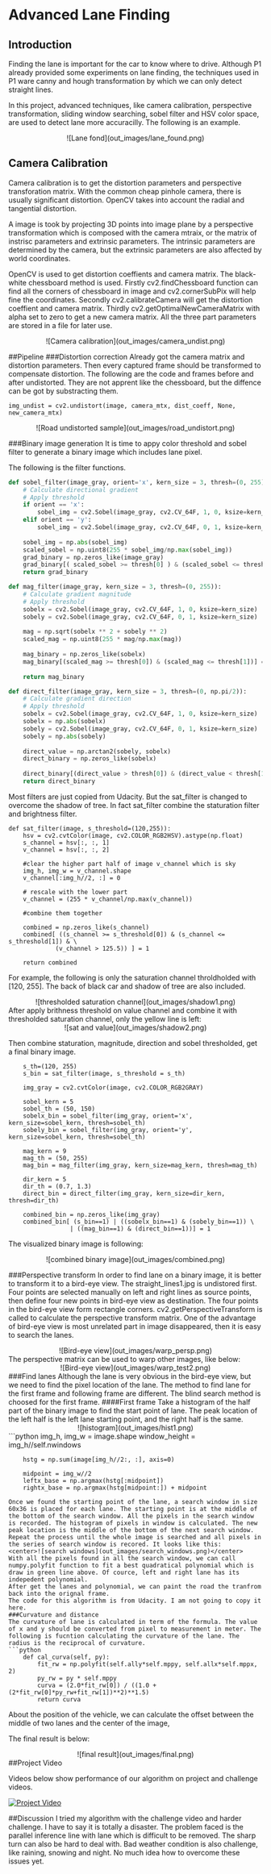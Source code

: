 # Advanced Lane Finding

## Introduction
Finding the lane is important for the car to know where to drive.  Although P1 already provided some experiments on lane finding, the techniques used in P1 ware canny  and hough transformation by which we can only detect straight lines.

In this project, advanced techniques, like camera calibration, perspective transformation, sliding window searching, sobel filter and HSV color space, are used to detect lane more accuracilly. The following is an example.

<center>![Lane fond](out_images/lane_found.png)</center>

## Camera Calibration
Camera calibration is to get the distortion parameters and perspective transforation matrix.
With the common cheap pinhole camera, there is usually significant distortion. OpenCV takes into account the radial and tangential distortion. 

A image is took by projecting 3D points into image plane by a perspective transformation which is composed with the camera mtraix, or the matrix of instrisc parameters and extrinsic parameters. The intrinsic parameters are determined by the camera, but the extrinsic parameters are also affected by world coordinates.

OpenCV is used to get distortion coeffients and camera matrix. The black-white chessboard method is used. Firstly cv2.findChessboard function can find all the corners of chessboard in image and cv2.cornerSubPix will help fine the coordinates. Secondly cv2.calibrateCamera will get the distortion coeffient and camera matrix. Thirdly cv2.getOptimalNewCameraMatrix with alpha set to zero to get a new camera matrix. All the three part parameters are stored in a file for later use.

<center>![Camera calibration](out_images/camera_undist.png)</center>

##Pipeline
###Distortion correction
Already got the camera matrix and distortion parameters. Then every captured frame should be transformed to compensate distortion. The following are the code and frames before and after undistorted. They are not apprent like the chessboard, but the diffence can be got by substracting them.
```
img_undist = cv2.undistort(image, camera_mtx, dist_coeff, None, new_camera_mtx)
```
<center>![Road undistorted sample](out_images/road_undistort.png)</center>

###Binary image generation
It is time to appy color threshold and sobel filter to generate a binary image which includes lane pixel. 

The following is the filter functions.
```python
def sobel_filter(image_gray, orient='x', kern_size = 3, thresh=(0, 255)):
    # Calculate directional gradient
    # Apply threshold
    if orient == 'x':
        sobel_img = cv2.Sobel(image_gray, cv2.CV_64F, 1, 0, ksize=kern_size)
    elif orient == 'y':
        sobel_img = cv2.Sobel(image_gray, cv2.CV_64F, 0, 1, ksize=kern_size)
    
    sobel_img = np.abs(sobel_img)
    scaled_sobel = np.uint8(255 * sobel_img/np.max(sobel_img))
    grad_binary = np.zeros_like(image_gray)
    grad_binary[( scaled_sobel >= thresh[0] ) & (scaled_sobel <= thresh[1])] = 1
    return grad_binary

def mag_filter(image_gray, kern_size = 3, thresh=(0, 255)):
    # Calculate gradient magnitude
    # Apply threshold
    sobelx = cv2.Sobel(image_gray, cv2.CV_64F, 1, 0, ksize=kern_size)
    sobely = cv2.Sobel(image_gray, cv2.CV_64F, 0, 1, ksize=kern_size)
    
    mag = np.sqrt(sobelx ** 2 + sobely ** 2)
    scaled_mag = np.uint8(255 * mag/np.max(mag))
    
    mag_binary = np.zeros_like(sobelx)
    mag_binary[(scaled_mag >= thresh[0]) & (scaled_mag <= thresh[1])] = 1
    
    return mag_binary

def direct_filter(image_gray, kern_size = 3, thresh=(0, np.pi/2)):
    # Calculate gradient direction
    # Apply threshold
    sobelx = cv2.Sobel(image_gray, cv2.CV_64F, 1, 0, ksize=kern_size)
    sobelx = np.abs(sobelx)
    sobely = cv2.Sobel(image_gray, cv2.CV_64F, 0, 1, ksize=kern_size)
    sobely = np.abs(sobely)
    
    direct_value = np.arctan2(sobely, sobelx)
    direct_binary = np.zeros_like(sobelx)
    
    direct_binary[(direct_value > thresh[0]) & (direct_value < thresh[1])] = 1
    return direct_binary
```
Most filters are just copied from Udacity. But the sat_filter is changed to overcome the shadow of tree. In fact sat_filter combine the staturation filter and brightness filter. 
```
def sat_filter(image, s_threshold=(120,255)):
    hsv = cv2.cvtColor(image, cv2.COLOR_RGB2HSV).astype(np.float)
    s_channel = hsv[:, :, 1]
    v_channel = hsv[:, :, 2]
    
    #clear the higher part half of image v_channel which is sky
    img_h, img_w = v_channel.shape
    v_channel[:img_h//2, :] = 0
    
    # rescale with the lower part
    v_channel = (255 * v_channel/np.max(v_channel))

    #combine them together
        
    combined = np.zeros_like(s_channel)
    combined[ ((s_channel >= s_threshold[0]) & (s_channel <= s_threshold[1]) & \
             (v_channel > 125.5)) ] = 1
    
    return combined
```
For example, the following is only the saturation channel throldholded with [120, 255]. The back of black car and shadow of tree are also included.
<center>![thresholded saturation channel](out_images/shadow1.png)</center>
After apply brithness threshold on value channel and combine it with thresholded saturation channel, only the yellow line is left:
<center>![sat and value](out_images/shadow2.png)</center>

Then combine staturation, magnitude, direction and sobel thresholded, get a final binary image.
```
    s_th=(120, 255)
    s_bin = sat_filter(image, s_threshold = s_th)

    img_gray = cv2.cvtColor(image, cv2.COLOR_RGB2GRAY)
    
    sobel_kern = 5
    sobel_th = (50, 150)
    sobelx_bin = sobel_filter(img_gray, orient='x', kern_size=sobel_kern, thresh=sobel_th)
    sobely_bin = sobel_filter(img_gray, orient='y', kern_size=sobel_kern, thresh=sobel_th)
    
    mag_kern = 9
    mag_th = (50, 255)
    mag_bin = mag_filter(img_gray, kern_size=mag_kern, thresh=mag_th)
    
    dir_kern = 5
    dir_th = (0.7, 1.3)
    direct_bin = direct_filter(img_gray, kern_size=dir_kern, thresh=dir_th)
    
    combined_bin = np.zeros_like(img_gray)
    combined_bin[ (s_bin==1) | ((sobelx_bin==1) & (sobely_bin==1)) \
                 | ((mag_bin==1) & (direct_bin==1))] = 1
```
The visualized binary image is following:
<center>![combined binary image](out_images/combined.png)</center>

###Perspective transform
In order to find lane on a binary image, it is better to transform it to a bird-eye view. The straight_lines1.jpg is undistored first. Four points are selected manually on left and right lines as source points, then define four new points in bird-eye view as destination. The four points in the bird-eye view form rectangle corners. cv2.getPerspectiveTransform is called to calculate the perspective transform matrix. One of the advantage of bird-eye view is most unrelated part in image disappeared, then it is easy to search the lanes.
<center>![Bird-eye view](out_images/warp_persp.png)</center>
The perspective matrix can be used to warp other images, like below:
<center>![Bird-eye view](out_images/warp_test2.png)</center>
###Find lanes
Although the lane is very obvious in the bird-eye view, but we need to find the pixel location of the lane. The method to find lane for the first frame and following frame are different. The blind search method is choosed for the first frame.
####First frame
Take a histogram of the half part of the binary image to find the start point of lane. The peak location of the left half is the left lane starting point, and the right half is the same.
<center>![histogram](out_images/hist1.png)</center>
```python
        img_h, img_w = image.shape
        window_height = img_h//self.nwindows
        
        hstg = np.sum(image[img_h//2:, :], axis=0)
  
        midpoint = img_w//2
        leftx_base = np.argmax(hstg[:midpoint])
        rightx_base = np.argmax(hstg[midpoint:]) + midpoint
```
Once we found the starting point of the lane, a search window in size 60x36 is placed for each lane. The starting point is at the middle of the bottom of the search window. All the pixels in the search window is recorded. The histogram of pixels in window is calculated. The new peak location is the middle of the bottom of the next search window. Repeat the process until the whole image is searched and all pixels in the series of search window is recored. It looks like this:
<center>![search windows](out_images/search_windows.png)</center>
With all the pixels found in all the search window, we can call numpy.polyfit function to fit a best quadratical polynomial which is draw in green line above. Of cource, left and right lane has its indepedent polynomial.
After get the lanes and polynomial, we can paint the road the tranfrom back into the orignal frame. 
The code for this algorithm is from Udacity. I am not going to copy it here.
###Curvature and distance
The curvature of lane is calculated in term of the formula. The value of x and y should be converted from pixel to measurement in meter. The following is fucntion calculating the curvature of the lane. The radius is the reciprocal of curvature.
```python
    def cal_curva(self, py):
        fit_rw = np.polyfit(self.ally*self.mppy, self.allx*self.mppx, 2)
        py_rw = py * self.mppy
        curva = (2.0*fit_rw[0]) / ((1.0 + (2*fit_rw[0]*py_rw+fit_rw[1])**2)**1.5)
        return curva
```
About the position of the vehicle, we can calculate the offset between the middle of two lanes and the center of the image,

The final result is below:
<center>![final result](out_images/final.png)</center>
##Project Video


Videos below show performance of our algorithm on project and challenge videos.

[![Project Video](http://img.youtube.com/vi/9rEWE1zmgro/0.jpg)](https://www.youtube.com/watch?v=9rEWE1zmgro&feature=youtu.be)

##Discussion
I tried my algorithm with the challenge video and harder challenge. I have to say it is totally a disaster. The problem faced is the parallel inference line with lane which is difficult to be removed. The sharp turn can also be hard to deal with. Bad weather condition is also challenge, like raining, snowing and night. No much idea how to overcome these issues yet.